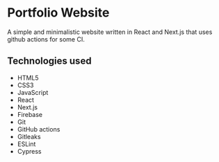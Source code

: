 # Portfolio Website

A simple and minimalistic website written in React and Next.js that uses github actions for some CI.

## Technologies used

- HTML5
- CSS3
- JavaScript
- React
- Next.js
- Firebase
- Git
- GitHub actions
- Gitleaks
- ESLint
- Cypress
